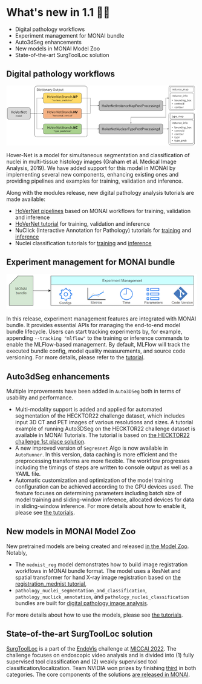 # What's new in 1.1 🎉🎉

- Digital pathology workflows
- Experiment management for MONAI bundle
- Auto3dSeg enhancements
- New models in MONAI Model Zoo
- State-of-the-art SurgToolLoc solution

## Digital pathology workflows

![hovernet](../images/hovernet_diagram.png)

Hover-Net is a model for simultaneous segmentation and classification of nuclei in multi-tissue histology images (Graham et al. Medical Image Analysis, 2019).
We have added support for this model in MONAI by implementing several new components, enhancing existing ones and providing pipelines and examples for training, validation and inference.

Along with the modules release, new digital pathology analysis tutorials are made available:

- [HoVerNet pipelines](https://github.com/Project-MONAI/tutorials/tree/main/pathology/hovernet) based on MONAI workflows for training, validation and inference
- [HoVerNet tutorial](https://github.com/Project-MONAI/tutorials/blob/main/pathology/hovernet/hovernet_torch.ipynb) for training, validation and inference
- NuClick (Interactive Annotation for Pathology) tutorials for [training](https://github.com/Project-MONAI/tutorials/blob/main/pathology/nuclick/nuclick_training_notebook.ipynb)
and [inference](https://github.com/Project-MONAI/tutorials/blob/main/pathology/nuclick/nuclick_infer.ipynb)
- Nuclei classification tutorials for [training](https://github.com/Project-MONAI/tutorials/blob/main/pathology/nuclick/nuclei_classification_training_notebook.ipynb)
and [inference](https://github.com/Project-MONAI/tutorials/blob/main/pathology/nuclick/nuclei_classification_infer.ipynb)

## Experiment management for MONAI bundle

![exp_mgmt](../images/exp_mgmt.png)

In this release, experiment management features are integrated with MONAI bundle.
It provides essential APIs for managing the end-to-end model bundle lifecycle.
Users can start tracking experiments by, for example, appending `--tracking "mlflow"` to the training or inference commands to enable the MLFlow-based management.
By default, MLFlow will track the executed bundle config, model quality measurements, and source code versioning.
For more details, please refer to the [tutorial](https://github.com/Project-MONAI/tutorials/blob/main/experiment_management/bundle_integrate_mlflow.ipynb).

## Auto3dSeg enhancements

Multiple improvements have been added in `Auto3DSeg` both in terms of
usability and performance.
- Multi-modality support is added and applied for
automated segmentation of the HECKTOR22 challenge dataset, which includes input 3D
CT and PET images of various resolutions and sizes. A tutorial example of
running Auto3DSeg on the HECKTOR22 challenge dataset is available in MONAI
Tutorials. The tutorial is based on [the HECKTOR22 challenge 1st place solution](https://arxiv.org/abs/2209.10809).
- A new improved version of `Segresnet` Algo is now available in `AutoRunner`.
In this version, data caching is more efficient and the preprocessing transforms are more flexible.
The workflow progresses including the timings of steps are written to console output as well as a YAML file.
- Automatic customization and optimization of the model training configuration
can be achieved according to the GPU devices used. The feature
focuses on determining parameters including batch size of model
training and sliding-window inference, allocated devices for
data in sliding-window inference. For more details about how to enable it, please see [the tutorials](https://github.com/Project-MONAI/tutorials/tree/main/auto3dseg).

## New models in MONAI Model Zoo

New pretrained models are being created and released [in the Model Zoo](https://monai.io/model-zoo.html).
Notably,

- The `mednist_reg` model demonstrates how to build image registration workflows in MONAI bundle
format. The model uses a ResNet and spatial transformer for hand X-ray image registration based on
[the registration_mednist tutorial](https://github.com/Project-MONAI/tutorials/blob/main/2d_registration/registration_mednist.ipynb),
- `pathology_nuclei_segmentation_and_classification`,
  `pathology_nuclick_annotation`, and `pathology_nuclei_classification` bundles
  are built for [digital pathology image
  analysis](https://github.com/Project-MONAI/model-zoo/tree/dev/models/pathology_nuclei_segmentation_classification).

For more details about how to use the models, please see [the tutorials](https://github.com/Project-MONAI/tutorials/tree/main/model_zoo).

## State-of-the-art SurgToolLoc solution

[SurgToolLoc](https://surgtoolloc.grand-challenge.org/Home/) is a part of the
[EndoVis](https://endovis.grand-challenge.org/) challenge at [MICCAI 2022](https://conferences.miccai.org/2022/en/).
The challenge focuses on endoscopic video analysis and is divided into (1) fully supervised tool classification
and (2) weakly supervised tool classification/localization.
Team NVIDIA won prizes by finishing [third](https://surgtoolloc.grand-challenge.org/results/) in both categories.
The core components of the solutions [are released in MONAI](https://github.com/Project-MONAI/tutorials/tree/main/competitions/MICCAI/surgtoolloc).
